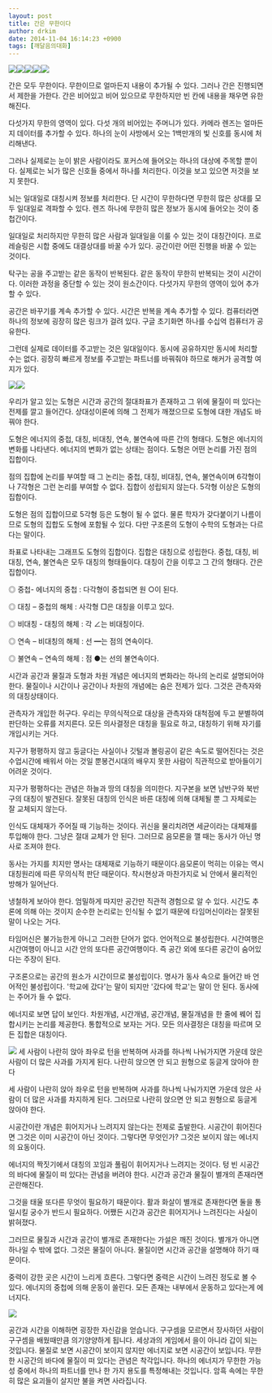 ```yaml
---
layout: post
title: 간은 무한이다
author: drkim
date: 2014-11-04 16:14:23 +0900
tags: [깨달음의대화]
---
```


![](/files/attach/images/198/546/533/2.gif)![](/files/attach/images/198/546/533/3.jpg)![](/files/attach/images/198/546/533/4.jpg)![](/files/attach/images/198/546/533/5.jpg)![](/files/attach/images/198/546/533/6.jpg) 



간은 모두 무한이다. 무한이므로 얼마든지 내용이 추가될 수 있다. 그러나 간은 진행되면서 제한을 가한다. 간은 비어있고 비어 있으므로 무한하지만 빈 칸에 내용을 채우면 유한해진다. 

  


다섯가지 무한의 영역이 있다. 다섯 개의 비어있는 주머니가 있다. 카메라 렌즈는 얼마든지 데이터를 추가할 수 있다. 하나의 눈이 사방에서 오는 1백만개의 빛 신호를 동시에 처리해낸다. 

  


그러나 실제로는 눈이 밝은 사람이라도 포커스에 들어오는 하나의 대상에 주목할 뿐이다. 실제로는 뇌가 많은 신호들 중에서 하나를 처리한다. 이것을 보고 있으면 저것을 보지 못한다. 

  


뇌는 일대일로 대칭시켜 정보를 처리한다. 단 시간이 무한하다면 무한히 많은 상대를 모두 일대일로 격파할 수 있다. 렌즈 하나에 무한히 많은 정보가 동시에 들어오는 것이 중첩간이다. 

  


일대일로 처리하지만 무한히 많은 사람과 일대일을 이룰 수 있는 것이 대칭간이다. 프로레슬링은 시합 중에도 대결상대를 바꿀 수가 있다. 공간이란 어떤 진행을 바꿀 수 있는 것이다. 

  


탁구는 공을 주고받는 같은 동작이 반복된다. 같은 동작이 무한히 반복되는 것이 시간이다. 이러한 과정을 중단할 수 있는 것이 원소간이다. 다섯가지 무한의 영역이 있어 추가할 수 있다. 

  


공간은 바꾸기를 계속 추가할 수 있다. 시간은 반복을 계속 추가할 수 있다. 컴퓨터라면 하나의 정보에 굉장히 많은 링크가 걸려 있다. 구글 초기화면 하나를 수십억 컴퓨터가 공유한다. 

  


그런데 실제로 데이터를 주고받는 것은 일대일이다. 동시에 공유하지만 동시에 처리할 수는 없다. 굉장히 빠르게 정보를 주고받는 파트너를 바꿔줘야 하므로 해커가 공격할 여지가 있다.

  



![](/files/attach/images/198/546/533/7.gif)![](/files/attach/images/198/546/533/8.gif)   


  


  


우리가 알고 있는 도형은 시간과 공간의 절대좌표가 존재하고 그 위에 물질이 떠 있다는 전제를 깔고 들어간다. 상대성이론에 의해 그 전제가 깨졌으므로 도형에 대한 개념도 바꿔야 한다.

  


도형은 에너지의 중첩, 대칭, 비대칭, 연속, 불연속에 따른 간의 형태다. 도형은 에너지의 변화를 나타낸다. 에너지의 변화가 없는 상태는 점이다. 도형은 어떤 논리를 가진 점의 집합이다.

  


점의 집합에 논리를 부여할 때 그 논리는 중첩, 대칭, 비대칭, 연속, 불연속이며 6각형이나 7각형은 그런 논리를 부여할 수 없다. 집합이 성립되지 않는다. 5각형 이상은 도형의 집합이다. 

  


도형은 점의 집합이므로 5각형 등은 도형이 될 수 없다. 물론 학자가 갖다붙이기 나름이므로 도형의 집합도 도형에 포함될 수 있다. 다만 구조론의 도형이 수학의 도형과는 다르다는 말이다. 

  


좌표로 나타내는 그래프도 도형의 집합이다. 집합은 대칭으로 성립한다. 중첩, 대칭, 비대칭, 연속, 불연속은 모두 대칭의 형태들이다. 대칭이 간을 이루고 그 간의 형태다. 간은 집합이다. 

  


◎ 중첩- 에너지의 중첩 : 다각형이 중첩되면 원 ○이 된다.  
      
◎ 대칭 – 중첩의 해체 : 사각형 □은 대칭을 이루고 있다.  
      
◎ 비대칭 - 대칭의 해체 : 각 ∠는 비대칭이다.  
      
◎ 연속 – 비대칭의 해체 : 선 ━는 점의 연속이다.  
      
◎ 불연속 – 연속의 해체 : 점 ●는 선의 불연속이다. 

  


시간과 공간과 물질과 도형과 차원 개념은 에너지의 변화라는 하나의 논리로 설명되어야 한다. 물질이나 시간이나 공간이나 차원의 개념에는 숨은 전제가 있다. 그것은 관측자와의 대칭상태이다.

  


관측자가 개입한 허구다. 우리는 무의식적으로 대상을 관측자와 대척점에 두고 분별하여 판단하는 오류를 저지른다. 모든 의사결정은 대칭을 필요로 하고, 대칭하기 위해 자기를 개입시키는 거다.

  


지구가 평평하지 않고 둥글다는 사실이나 깃털과 볼링공이 같은 속도로 떨어진다는 것은 수업시간에 배워서 아는 것일 뿐봉건시대의 배우지 못한 사람이 직관적으로 받아들이기 어려운 것이다. 

  


지구가 평평하다는 관념은 하늘과 땅의 대칭을 의미한다. 지구본을 보면 남반구와 북반구의 대칭이 발견된다. 잘못된 대칭의 인식은 바른 대칭에 의해 대체될 뿐 그 자체로는 잘 교체되지 않는다.

  


인식도 대체재가 주어질 때 기능하는 것이다. 귀신을 물리치려면 세균이라는 대체재를 투입해야 한다. 그냥은 절대 교체가 안 된다. 그러므로 음모론을 깰 때는 동사가 아닌 명사로 조져야 한다.

  


동사는 가지를 치지만 명사는 대체재로 기능하기 때문이다.음모론이 먹히는 이유는 역시 대칭원리에 따른 무의식적 판단 때문이다. 착시현상과 마찬가지로 뇌 안에서 물리적인 방해가 일어난다.

  


냉철하게 보아야 한다. 엄밀하게 따지만 공간만 직관적 경험으로 알 수 있다. 시간도 추론에 의해 아는 것이지 순수한 논리로는 인식될 수 없기 때문에 타임머신이라는 잘못된 말이 나오는 거다.

  


타임머신은 불가능한게 아니고 그러한 단어가 없다. 언어적으로 불성립한다. 시간여행은 시간여행이 아니고 시간 안의 또다른 공간여행이다. 즉 공간 외에 또다른 공간이 숨어있다는 주장이 된다.

  


구조론으로는 공간의 원소가 시간이므로 불성립이다. 명사가 동사 속으로 들어간 바 언어적인 불성립이다. '학교에 갔다'는 말이 되지만 '갔다에 학교'는 말이 안 된다. 동사에는 주어가 들 수 없다.

  


에너지로 보면 답이 보인다. 차원개념, 시간개념, 공간개념, 물질개념을 한 줄에 꿰어 집합시키는 논리를 제공한다. 통합적으로 보자는 거다. 모든 의사결정은 대칭을 따르며 모든 집합은 대칭이다.

  


![](/files/attach/images/198/546/533/7.jpg)
  세 사람이 나란히 앉아 좌우로 턴을 반복하며 사과를 하나씩 나눠가지면 가운데 앉은 사람이 더 많은 사과를 가지게 된다. 나란히 앉으면 안 되고 원형으로 둥글게 앉아야 한다



  


  세 사람이 나란히 앉아 좌우로 턴을 반복하며 사과를 하나씩 나눠가지면 가운데 앉은 사람이 더 많은 사과를 차지하게 된다. 그러므로 나란히 앉으면 안 되고 원형으로 둥글게 앉아야 한다.


  


시공간이란 개념은 휘어지거나 느려지지 않는다는 전제로 출발한다. 시공간이 휘어진다면 그것은 이미 시공간이 아닌 것이다. 그렇다면 무엇인가? 그것은 보이지 않는 에너지의 요동이다. 

  


에너지의 짝짓기에서 대칭의 꼬임과 풀림이 휘어지거나 느려지는 것이다. 텅 빈 시공간의 바다에 물질이 떠 있다는 관념을 버려야 한다. 시간과 공간과 물질이 별개의 존재라면 곤란해진다. 

  


그것을 태울 또다른 무엇이 필요하기 때문이다. 활과 화살이 별개로 존재한다면 둘을 통일시킬 궁수가 반드시 필요하다. 어쨌든 시간과 공간은 휘어지거나 느려진다는 사실이 밝혀졌다. 

  


그러므로 물질과 시간과 공간이 별개로 존재한다는 가설은 깨진 것이다. 별개가 아니면 하나일 수 밖에 없다. 그것은 물질이 아니다. 물질이면 시간과 공간을 설명해야 하기 때문이다. 

  


중력이 강한 곳은 시간이 느리게 흐른다. 그렇다면 중력은 시간이 느려진 정도로 볼 수 있다. 에너지의 중첩에 의해 운동이 쏠린다. 모든 존재는 내부에서 운동하고 있다는게 에너지다.



  


![](/files/attach/images/198/546/533/199.JPG)

  


공간과 시간을 이해하면 굉장한 자신감을 얻습니다. 구구셈을 모르면서 장사하던 사람이 구구셈을 배웠때만큼 의기양양하게 됩니다. 세상과의 게임에서 을이 아니라 갑이 되는 것입니다. 물질로 보면 시공간이 보이지 않지만 에너지로 보면 시공간이 보입니다. 무한한 시공간의 바다에 물질이 떠 있다는 관념은 착각입니다. 하나의 에너지가 무한한 가능성 중에서 하나의 파트너를 만나 한 가지 용도를 특정해내는 것입니다. 암흑 속에는 무한히 많은 요괴들이 살지만 불을 켜면 사라집니다.